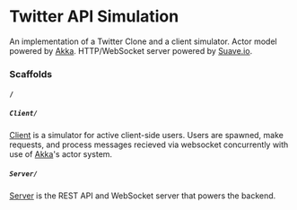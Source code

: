 # Twitter API Simulation

An implementation of a Twitter Clone and a client simulator. Actor model powered by [Akka](https://getakka.net/). HTTP/WebSocket server powered by [Suave.io](https://suave.io/).

### Scaffolds

#### `/`

  ##### `Client/`
  [Client](/Client#Client) is a simulator for active client-side users.
  Users are spawned, make requests, and process messages recieved via websocket concurrently with use of [Akka](https://getakka.net/)'s actor system.

  ##### `Server/`

  [Server](/Server#Server) is the REST API and WebSocket server that powers the backend.
